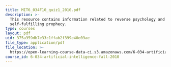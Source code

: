 ```yaml
---
title: MIT6_034F10_quiz1_2010.pdf
description: >-
  This resource contains information related to reverse psychology and
  self-fulfilling prophecy.
type: courses
layout: pdf
uid: 375a359db7e33c1ffab2f399e40e09ae
file_type: application/pdf
file_location: >-
  https://open-learning-course-data-ci.s3.amazonaws.com/6-034-artificial-intelligence-fall-2010/375a359db7e33c1ffab2f399e40e09ae_MIT6_034F10_quiz1_2010.pdf
course_id: 6-034-artificial-intelligence-fall-2010
---
```

